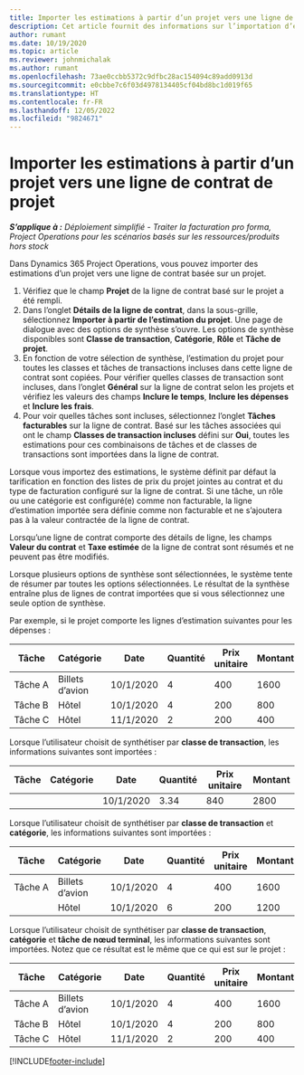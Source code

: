 ```yaml
---
title: Importer les estimations à partir d’un projet vers une ligne de contrat de projet
description: Cet article fournit des informations sur l’importation d’estimations financières d’un projet à une ligne de contrat.
author: rumant
ms.date: 10/19/2020
ms.topic: article
ms.reviewer: johnmichalak
ms.author: rumant
ms.openlocfilehash: 73ae0ccbb5372c9dfbc28ac154094c89add0913d
ms.sourcegitcommit: e0cbbe7c6f03d4978134405cf04bd8bc1d019f65
ms.translationtype: HT
ms.contentlocale: fr-FR
ms.lasthandoff: 12/05/2022
ms.locfileid: "9824671"
---
```

# <a name="import-estimates-from-a-project-to-a-project-contract-line"></a>Importer les estimations à partir d’un projet vers une ligne de contrat de projet

_**S’applique à :** Déploiement simplifié - Traiter la facturation pro forma, Project Operations pour les scénarios basés sur les ressources/produits hors stock_

Dans Dynamics 365 Project Operations, vous pouvez importer des estimations d’un projet vers une ligne de contrat basée sur un projet.

1. Vérifiez que le champ **Projet** de la ligne de contrat basé sur le projet a été rempli.
2. Dans l’onglet **Détails de la ligne de contrat**, dans la sous-grille, sélectionnez **Importer à partir de l’estimation du projet**. Une page de dialogue avec des options de synthèse s’ouvre. Les options de synthèse disponibles sont **Classe de transaction**, **Catégorie**, **Rôle** et **Tâche de projet**.
3. En fonction de votre sélection de synthèse, l’estimation du projet pour toutes les classes et tâches de transactions incluses dans cette ligne de contrat sont copiées. Pour vérifier quelles classes de transaction sont incluses, dans l’onglet **Général** sur la ligne de contrat selon les projets et vérifiez les valeurs des champs **Inclure le temps**, **Inclure les dépenses** et **Inclure les frais**. 
4. Pour voir quelles tâches sont incluses, sélectionnez l’onglet **Tâches facturables** sur la ligne de contrat. Basé sur les tâches associées qui ont le champ **Classes de transaction incluses** défini sur **Oui**, toutes les estimations pour ces combinaisons de tâches et de classes de transactions sont importées dans la ligne de contrat.

Lorsque vous importez des estimations, le système définit par défaut la tarification en fonction des listes de prix du projet jointes au contrat et du type de facturation configuré sur la ligne de contrat. Si une tâche, un rôle ou une catégorie est configuré(e) comme non facturable, la ligne d’estimation importée sera définie comme non facturable et ne s’ajoutera pas à la valeur contractée de la ligne de contrat.

Lorsqu’une ligne de contrat comporte des détails de ligne, les champs **Valeur du contrat** et **Taxe estimée** de la ligne de contrat sont résumés et ne peuvent pas être modifiés.

Lorsque plusieurs options de synthèse sont sélectionnées, le système tente de résumer par toutes les options sélectionnées. Le résultat de la synthèse entraîne plus de lignes de contrat importées que si vous sélectionnez une seule option de synthèse.

Par exemple, si le projet comporte les lignes d’estimation suivantes pour les dépenses :

| Tâche | Catégorie | Date | Quantité | Prix unitaire | Montant |
| --- | --- | --- | --- | --- | --- |
| Tâche A | Billets d’avion | 10/1/2020 | 4 | 400 | 1600 |
| Tâche B | Hôtel | 10/1/2020 | 4 | 200 | 800 |
| Tâche C | Hôtel | 11/1/2020 | 2 | 200 | 400 |

Lorsque l’utilisateur choisit de synthétiser par **classe de transaction**, les informations suivantes sont importées :

| Tâche | Catégorie | Date | Quantité | Prix unitaire | Montant |
| --- | --- | --- | --- | --- | --- |
| &nbsp; | &nbsp; | 10/1/2020 | 3.34 | 840 | 2800 |

Lorsque l’utilisateur choisit de synthétiser par **classe de transaction** et **catégorie**, les informations suivantes sont importées :

| Tâche | Catégorie | Date | Quantité | Prix unitaire | Montant |
| --- | --- | --- | --- | --- | --- |
| Tâche A | Billets d’avion | 10/1/2020 | 4 | 400 | 1600 |
| &nbsp;| Hôtel | 10/1/2020 | 6 | 200 | 1200 |

Lorsque l’utilisateur choisit de synthétiser par **classe de transaction**, **catégorie** et **tâche de nœud terminal**, les informations suivantes sont importées. Notez que ce résultat est le même que ce qui est sur le projet :

| Tâche | Catégorie | Date | Quantité | Prix unitaire | Montant |
| --- | --- | --- | --- | --- | --- |
| Tâche A | Billets d’avion | 10/1/2020 | 4 | 400 | 1600 |
| Tâche B | Hôtel | 10/1/2020 | 4 | 200 | 800 |
| Tâche C | Hôtel | 11/1/2020 | 2 | 200 | 400 |


[!INCLUDE[footer-include](../../includes/footer-banner.md)]
